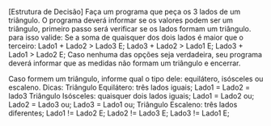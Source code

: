 [Estrutura de Decisão]
Faça um programa que peça os 3 lados de um triângulo. O programa deverá informar se os valores podem ser um triângulo, primeiro passo será verificar se os lados formam um triângulo. para isso valide: 
 Se a soma de quaisquer dos dois lados é maior que o terceiro:
Lado1 + Lado2 > Lado3 E;
Lado3 + Lado2 > Lado1 E;
Lado3 + Lado1 > Lado2 E;
Caso nenhuma das opções seja verdadeira, seu programa deverá informar que as medidas não formam um triângulo e encerrar.

Caso formem um triângulo, informe  qual o tipo dele: equilátero, isósceles ou escaleno. Dicas:
Triângulo Equilátero: três lados iguais;
Lado1 = Lado2 = lado3
Triângulo Isósceles: quaisquer dois lados iguais;
Lado1 = Lado2 ou;
Lado2 = Lado3 ou;
Lado3 = Lado1 ou;
Triângulo Escaleno: três lados diferentes;
Lado1 != Lado2 E;
Lado2 != Lado3 E;
Lado3 != Lado1 E;

